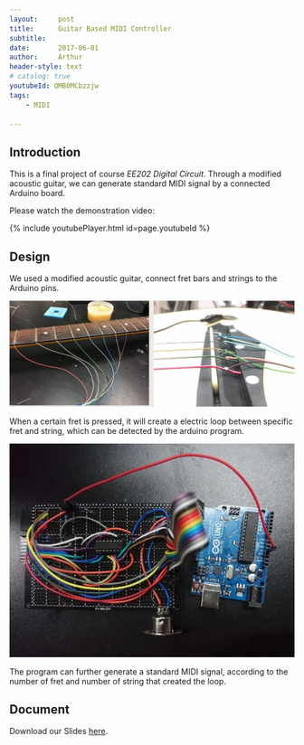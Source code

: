 ```yaml
---
layout:     post
title:      Guitar Based MIDI Controller 
subtitle:   
date:       2017-06-01
author:     Arthur
header-style: text
# catalog: true
youtubeId: QMB0MCbzzjw
tags:
    - MIDI

---
```


## Introduction

This is a final project of course *EE202 Digital Circuit*. Through a modified acoustic guitar, we can generate standard MIDI signal by a connected Arduino board.

Please watch the demonstration video:

{% include youtubePlayer.html id=page.youtubeId %}


## Design

We used a modified acoustic guitar, connect fret bars and strings to the Arduino pins.

![](/img/in-post/post-guitar2midi-guitar.png/)


When a certain fret is pressed, it will create a electric loop between specific fret and string, which can be detected by the arduino program.

![](/img/in-post/post-guitar2midi-arduino.jpg)

The program can further generate a standard MIDI signal, according to the number of fret and number of string that created the loop.


## Document

Download our Slides [here](https://drive.google.com/open?id=1KZcEP3naNxpu1xqWq-UIWpN1p6ZKAOBC).